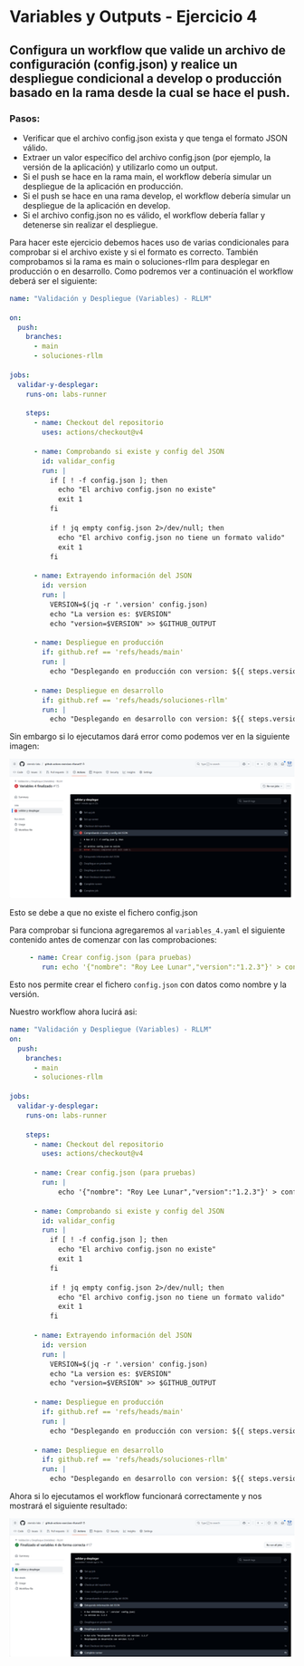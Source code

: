 # Variables y Outputs - Ejercicio 4

## Configura un workflow que valide un archivo de configuración (config.json) y realice un despliegue condicional a develop o producción basado en la rama desde la cual se hace el push.

### Pasos:

- Verificar que el archivo config.json exista y que tenga el formato JSON válido.
- Extraer un valor específico del archivo config.json (por ejemplo, la versión de la aplicación) y utilizarlo como un output.
- Si el push se hace en la rama main, el workflow debería simular un despliegue de la aplicación en producción.
- Si el push se hace en una rama develop, el workflow debería simular un despliegue de la aplicación en develop.
- Si el archivo config.json no es válido, el workflow debería fallar y detenerse sin realizar el despliegue.

Para hacer este ejercicio debemos haces uso de varias condicionales para comprobar si el archivo existe y si el formato es correcto. También comprobamos si la rama es main o soluciones-rllm para desplegar en producción o en desarrollo. Como podremos ver a continuación el workflow deberá ser el siguiente:

```yaml
name: "Validación y Despliegue (Variables) - RLLM"

on:
  push:
    branches:
      - main
      - soluciones-rllm

jobs:
  validar-y-desplegar:
    runs-on: labs-runner

    steps:
      - name: Checkout del repositorio
        uses: actions/checkout@v4

      - name: Comprobando si existe y config del JSON
        id: validar_config
        run: |
          if [ ! -f config.json ]; then
            echo "El archivo config.json no existe"
            exit 1
          fi

          if ! jq empty config.json 2>/dev/null; then
            echo "El archivo config.json no tiene un formato valido"
            exit 1
          fi

      - name: Extrayendo información del JSON
        id: version
        run: |
          VERSION=$(jq -r '.version' config.json)
          echo "La version es: $VERSION"
          echo "version=$VERSION" >> $GITHUB_OUTPUT

      - name: Despliegue en producción
        if: github.ref == 'refs/heads/main'
        run: |
          echo "Desplegando en producción con version: ${{ steps.version.outputs.version }}"

      - name: Despliegue en desarrollo
        if: github.ref == 'refs/heads/soluciones-rllm'
        run: |
          echo "Desplegando en desarrollo con version: ${{ steps.version.outputs.version }}"
```

Sin embargo si lo ejecutamos dará error como podemos ver en la siguiente imagen:

![Resultado erroneo del workflow](../../datos/imgs/variable4_1.png)

Esto se debe a que no existe el fichero config.json

Para comprobar si funciona agregaremos al `variables_4.yaml` el siguiente contenido antes de comenzar con las comprobaciones:

```yaml
     - name: Crear config.json (para pruebas)
        run: echo '{"nombre": "Roy Lee Lunar","version":"1.2.3"}' > config.json
```

Esto nos permite crear el fichero `config.json` con datos como nombre y la versión.

Nuestro workflow ahora lucirá asi:

```yaml
name: "Validación y Despliegue (Variables) - RLLM"
on:
  push:
    branches:
      - main
      - soluciones-rllm

jobs:
  validar-y-desplegar:
    runs-on: labs-runner

    steps:
      - name: Checkout del repositorio
        uses: actions/checkout@v4
    
      - name: Crear config.json (para pruebas)
        run: |
            echo '{"nombre": "Roy Lee Lunar","version":"1.2.3"}' > config.json

      - name: Comprobando si existe y config del JSON
        id: validar_config
        run: |
          if [ ! -f config.json ]; then
            echo "El archivo config.json no existe"
            exit 1
          fi

          if ! jq empty config.json 2>/dev/null; then
            echo "El archivo config.json no tiene un formato valido"
            exit 1
          fi

      - name: Extrayendo información del JSON
        id: version
        run: |
          VERSION=$(jq -r '.version' config.json)
          echo "La version es: $VERSION"
          echo "version=$VERSION" >> $GITHUB_OUTPUT

      - name: Despliegue en producción
        if: github.ref == 'refs/heads/main'
        run: |
          echo "Desplegando en producción con version: ${{ steps.version.outputs.version }}"

      - name: Despliegue en desarrollo
        if: github.ref == 'refs/heads/soluciones-rllm'
        run: |
          echo "Desplegando en desarrollo con version: ${{ steps.version.outputs.version }}"
```

Ahora si lo ejecutamos el workflow funcionará correctamente y nos mostrará el siguiente resultado:

![Resultado correcto del workflow](../../datos/imgs/variable4_2.png)